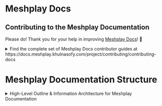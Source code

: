 # Meshplay Docs

<h2>Contributing to the Meshplay Documentation</h2>

Please do! Thank you for your help in improving [Meshplay Docs](https://docs.meshplay.khulnasofy.com)! :balloon:

<details>
<summary>
Find the complete set of Meshplay Docs contributor guides at https://docs.meshplay.khulnasofy.com/project/contributing/contributing-docs</summary>

Before contributing, please review the [Documentation Contribution Flow](https://github.com/meshplay/meshplay/blob/master/CONTRIBUTING.md#documentation-contribution-flow). In the following steps you will set up your development environment, fork and clone the repository, run the site locally, and finally commit, sign-off, and push any changes made for review.

<h3>1. Set up your development environment</h3>

- _The Meshplay Docs site is built using Jekyll - a simple static site generator! You can learn more about Jekyll and setting up your development environment in the [Jekyll Docs](https://jekyllrb.com/docs/)._

- First [install Ruby](https://jekyllrb.com/docs/installation/), then install Jekyll and Bundler.

**Note:** Windows users can run Jekyll by following the [Windows Installation Guide](https://jekyllrb.com/docs/installation/windows/) and also installing Ruby Version Manager [RVM](https://rvm.io). RVM is a command-line tool which allows you to work with multiple Ruby environments on your local machine. Alternatively, if you're running Windows 10 version 1903 Build 18362 or higher, you can upgrade to Windows Subsystem for Linux [WSL](https://docs.microsoft.com/en-us/windows/wsl/install-win10) and run Jekyll in Linux instead.

Alternatively, if you are running Windows 10, you may install the Windows Subsystem for Linux:

- [WSL1](https://docs.microsoft.com/en-us/windows/wsl/install-win10) for Windows build version 1607 or higher.

### 2. Get the code

- Fork and then clone the [Meshplay repository](https://github.com/meshplay/meshplay)
  ```bash
  $ git clone https://github.com/YOUR-USERNAME/meshplay
  ```
- Change to the docs directory
  ```bash
  $ cd docs
  ```
- Install any Ruby dependencies
  ```bash
  $ bundle install
  ```

<h3>3. Serve the site</h3>

- Serve the code locally
  ```bash
  $ make docs
  ```
  _Note: From the Makefile, this command is actually running `$ bundle exec jekyll serve --drafts --livereload`. There are two Jekyll configuration, `jekyll serve` for developing locally and `jekyll build` when you need to generate the site artifacts for production._

### 4. Create a Pull Request

- After making changes, don't forget to commit with the sign-off flag (-s)!
  ```bash
  $ git commit -s -m “my commit message w/signoff”
  ```
- Once all changes have been committed, push the changes.
  ```bash
  $ git push origin <branch-name>
  ```
- Then on Github, navigate to the [Meshplay repository](https://github.com/meshplay/meshplay) and create a pull request from your recently pushed changes!

---

- _See the [Meshplay Documentation Google Doc](https://docs.google.com/document/d/17guuaxb0xsfutBCzyj2CT6OZiFnMu9w4PzoILXhRXSo/edit) for additional reference._
- Theme - https://github.com/vsoch/docsy-jekyll
</details>

# Meshplay Documentation Structure

<details>
<summary>High-Level Outline & Information Architecture for Meshplay Documentation</summary>

**Goal:** Offer comprehensive, organized, and accessible documentation for diverse audiences, from new users to expert contributors.
**Target Audience:**
- **Personas:** Beginners, developers, admins, operators, security specialists, contributors, users of all experience levels.
- **Needs:** Varied - learning fundamentals, managing tasks, understanding advanced concepts, contributing code.


## High-Level Outline

### Overview and Installation (User Persona)

- **Getting Started:** Overview of Meshplay, installation options, prerequisites, and setup instructions.
- **Installation Guides:** Step-by-step instructions for installing Meshplay on different platforms (local, cloud, minikube).
- **Configuration Guides:** Configuring Meshplay for different environments (local, cloud, minikube).
- **Concepts:** Meshplay basics (clusters, pods, deployments, services), terminology glossary.
- **Use Cases:** Demonstrations of common scenarios (web app deployment, data processing pipeline).

### Concepts (All Personas)

A concept page explains some aspect of Meshplay. For example, a concept page might describe the Meshplay Models object and explain the role it plays as an application once it is deployed, scaled, and updated. Typically, concept pages don't include sequences of steps, but instead provide links to tasks or tutorials.

- **Architectural Concepts:** Meshplay architecture, design, and implementation details. Diagrams illustrating interaction between components, resource dependencies.
- **Logical Concepts:** Meshplay components, resources, and relationships. Diagrams illustrating interaction between components, resource dependencies.
<!-- - **Deep Dives:** Detailed explanations of core Meshplay components. -->

### Tasks & Operations (User Guide)

A task page shows how to do a single thing, typically by giving a short sequence of steps. Task pages have minimal explanation, but often provide links to conceptual topics that provide related background and knowledge.

- **Task Guides:** Step-by-step instructions for common tasks (deploying applications, managing resources).
- **Configuration Management:** Designing your infrastructure, managing configuration files.
- **Lifecycle Management:** Discoverying, registering, configuring infrastructure
  - Discovery (MeshSync)
    - Greenfield
    - Brownfield
  - Managing Connections
    - Registering, updating, and deleting connections.
  - Managing Credentials
    - Registering, updating, and deleting credentials.
- **Performance Management:** Load testing, performance monitoring, resource usage analysis.
<!-- - **Workflows:** Step-by-step procedures for common tasks (rolling updates, blue-green deployments). -->

### Administrator's Guide (Expert & Operator Persona) (Advanced Topics)

- **Multi-Meshplay Management:** Federation, cluster federation, GitOps for configuration management.
- **Performance Optimization:** Resource usage analysis, profiling tools, tuning techniques.
- **GitOps** DevOps & CI/CD integration - Integrating Meshplay with continuous integration and deployment pipelines.
- **Best Practices:** Recommendations for securing the Meshplay, monitoring performance, managing versions.
- **Advanced Concepts:** Advanced Meshplay concepts, features, and capabilities.
- **Air-gapped Environments:** Deploying Meshplay in air-gapped environments.
- **Troubleshooting Guides:** Identifying and resolving common errors, debugging techniques.

### Integrations and Extensions (All Personas)

- **Integrations:** Integrating Meshplay with different infrastructure and systems.
- **Extensibility:** Customizing Meshplay with plugins, adapters, and extensions.
- API Reference: Comprehensive reference for Meshplay API objects and fields.
  - **Extension Points** Meshplay extension points for different capabilities.
    - Providers, plugins, adapters, and modules.
- **Extensions** Meshplay adapters, plugins, and modules for different extionsion points.
  - **Adapters** Integrating Meshplay with different infrastructure and extended capabilities.
  - **Plugins** Meshplay plugins for different capabilities.
  - **Remote Providers** Meshplay remote providers for different capabilities.
  - **Security and Identity:** Authentication, authorization, secrets management, vulnerability scanning.

### Tutorials (All Personas)

A tutorial page shows how to accomplish a goal that is larger than a single task. Typically a tutorial page has several sections, each of which has a sequence of steps. For example, a tutorial might provide a walkthrough of a code sample that illustrates a certain feature of Kubernetes. Tutorials can include surface-level explanations, but should link to related concept topics for deep explanations.

- **Tutorials:** Dedicated walk-throughs with labs and step-by-step instructions using Meshplay's features.

### Reference & Resources (All Personas)

A component tool reference page shows the description and flag options output for a Meshplay component. For example, a component tool reference page might describe the Meshplay CLI and explain the role it plays as an application once it is deployed, scaled, and updated. Typically, component tool reference pages don't include sequences of steps, but instead provide links to tasks or tutorials.

- **Command References:** Detailed explanations and examples for meshplayctl commands, API resources.
- **API Documentation:** Comprehensive reference for Meshplay API objects and fields.
- **Custom Resource Definition Reference:** Comprehensive reference for Meshplay CRDs.
- **Release Notes:** Detailed information about version changes, new features, deprecations.
- **Glossary:** Definitions of common terms, acronyms, and abbreviations.
- **Vulnerability Reports:** Security advisories, CVEs, and vulnerability reports.

### Contributing and Community (All Personas)

- **External Resources:** Links to blogs, community forums, case studies, books, training materials.
- **Contributing Guide:** How to contribute documentation, code, and other resources to the project.
- **Community:** Highlight community forums, events, contributor guidelines, recognition.
- **FAQ:** Answers to frequently asked questions.

This high-level outline provides a comprehensive framework for structuring the Meshplay documentation, catering to diverse user needs while ensuring information is readily accessible and actionable. By further refining each section with specific content recommendations and considering the needs of specific personas, the documentation can effectively serve as a valuable resource for everyone interacting with Meshplay.
</details>
